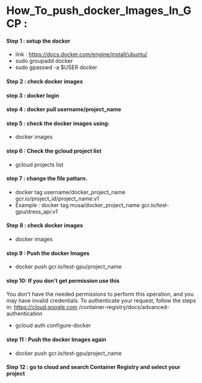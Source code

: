 # How_To_push_docker_Images_In_GCP :

#### Step 1 : setup the docker
- link : https://docs.docker.com/engine/install/ubuntu/ 
- sudo groupadd docker
- sudo gpasswd -a $USER docker

#### Step 2 : check docker images

#### step 3 : docker login 

#### step 4 : docker pull username/project_name
#### step 5 : check the docker images using:
- docker images
#### step 6 : Check the gcloud project list
- gcloud projects list
#### step 7 : change the file pattarn.
- docker tag username/docker_project_name gcr.io/project_id/project_name:v1
- Example : docker tag musa/docker_project_name gcr.io/test-gpu/dress_api:v1

#### Step 8 : check docker images
- docker images

#### step 9 : Push the docker Images 
- docker push gcr.io/test-gpu/project_name

#### step 10: If you don't get permission use this
You don't have the needed permissions to perform this operation, and you may have 
invalid credentials. To authenticate your request, follow the steps in: https://cloud.google.com
/container-registry/docs/advanced-authentication

- gcloud auth configure-docker

#### step 11 : Push the docker Images again 

- docker push gcr.io/test-gpu/project_name

#### Step 12 : go to cloud and search Container Registry and select your project 
